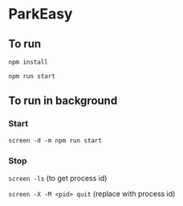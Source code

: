 # ParkEasy
## To run
`npm install`

`npm run start`



## To run in background
### Start
`screen -d -m npm run start`

### Stop
`screen -ls` (to get process id)

`screen -X -M <pid> quit` (replace <pid> with process id)

